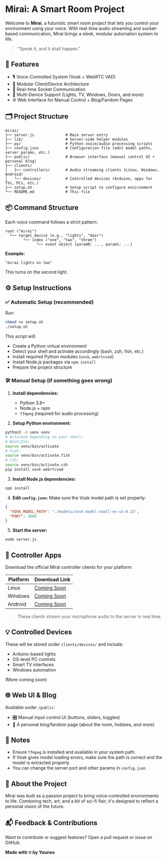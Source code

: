 # Mirai: A Smart Room Project

Welcome to **Mirai**, a futuristic smart room project that lets you control your environment using your voice. With real-time audio streaming and socket-based communication, Mirai brings a sleek, modular automation system to life.

> "Speak it, and it shall happen."


## 🚀 Features

* 🎙️ Voice-Controlled System (Vosk + WebRTC VAD)
* 🧠 Modular Client/Device Architecture
* 🛜 Real-time Socket Communication
* 🔌 Multi-Device Support (Lights, TV, Windows, Doors, and more)
* 🌐 Web Interface for Manual Control + Blog/Fandom Pages


## 🗂️ Project Structure

```
mirai/
├── server.js              # Main server entry
├── lib/                   # Server-side helper modules
├── py/                    # Python voice/audio processing scripts
├── config.json            # Configuration file (edit model paths, server params, etc.)
├── public/                # Browser interface (manual control UI + personal blog)
├── clients/               
│   ├── controllers/       # Audio streaming clients (Linux, Windows, Android)
│   └── devices/           # Controlled devices (Arduino, apps for TVs, PCs, etc.)
├── setup.sh               # Setup script to configure environment
└── README.md              # This file
```


## 📦 Command Structure

Each voice command follows a strict pattern:

```
root ("mirai")
  └── target_device (e.g., "lights", "door")
        └── index ("one", "two", "three")
              └── event object (param0: ..., param1: ...)
```

**Example:**

```
"mirai lights on two"
```

This turns on the second light.


## ⚙️ Setup Instructions

### ✅ Automatic Setup (recommended)

Run:

```bash
chmod +x setup.sh
./setup.sh
```

This script will:

* Create a Python virtual environment
* Detect your shell and activate accordingly (bash, zsh, fish, etc.)
* Install required Python modules (`vosk`, `webrtcvad`)
* Install Node.js packages via `npm install`
* Prepare the project structure

### 🛠️ Manual Setup (if something goes wrong)

1. **Install dependencies:**

   * Python 3.8+
   * Node.js + npm
   * `ffmpeg` (required for audio processing)

2. **Setup Python environment:**

```bash
python3 -m venv venv
# Activate depending on your shell:
# Bash/Zsh:
source venv/bin/activate
# Fish:
source venv/bin/activate.fish
# Csh:
source venv/bin/activate.csh
pip install vosk webrtcvad
```

3. **Install Node.js dependencies:**

```bash
npm install
```

4. **Edit `config.json`:**
   Make sure the Vosk model path is set properly:

```json
{
  "VOSK_MODEL_PATH": "./models/vosk-model-small-en-us-0.15",
  "PORT": 3000
}
```

5. **Start the server:**

```bash
node server.js
```


## 📲 Controller Apps

Download the official Mirai controller clients for your platform:

| Platform | Download Link   |
| -------- | --------------- |
| Linux    | [Coming Soon]() |
| Windows  | [Coming Soon]() |
| Android  | [Coming Soon]() |

> These clients stream your microphone audio to the server in real time.


## 💡 Controlled Devices

These will be stored under `clients/devices/` and include:

* Arduino-based lights
* OS-level PC controls
* Smart TV interfaces
* Windows automation

(More coming soon)


## 🌐 Web UI & Blog

Available under `/public`:

* 🎛️ Manual input control UI (buttons, sliders, toggles)
* 📝 A personal blog/fandom page (about the room, hobbies, and more)


## 📌 Notes

* Ensure `ffmpeg` is installed and available in your system path.
* If Vosk gives model loading errors, make sure the path is correct and the model is extracted properly.
* You can change the server port and other params in `config.json`


## 🧠 About the Project

Mirai was built as a passion project to bring voice-controlled environments to life. Combining tech, art, and a bit of sci-fi flair, it's designed to reflect a personal vision of the future.


## 📬 Feedback & Contributions

Want to contribute or suggest features? Open a pull request or issue on GitHub.


**Made with 💡 by Younes**
